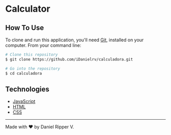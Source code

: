 # Calculator

##  How To Use

To clone and run this application, you'll need [Git](https://git-scm.com/), installed on your computer. From your command line:

```bash
# Clone this repository
$ git clone https://github.com/iDanielrv/calculadora.git

# Go into the repository
$ cd calculadora

```

##  Technologies

-  [JavaScript](https://developer.mozilla.org/pt-BR/docs/Web/JavaScript)
-  [HTML](https://developer.mozilla.org/pt-BR/docs/Web/HTML)
-  [CSS](https://developer.mozilla.org/pt-BR/docs/Web/CSS)


---

Made with ♥ by Daniel Ripper V.
